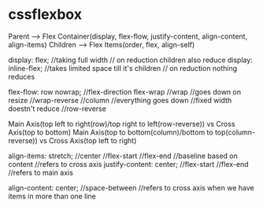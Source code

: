 # cssflexbox

Parent --> Flex Container(display, flex-flow, justify-content, align-content, align-items)
Children --> Flex Items(order, flex, align-self)

display: flex; //taking full width // on reduction children also reduce
display: inline-flex; //takes limited space till it's children // on reduction nothing reduces 

flex-flow: row nowrap; //flex-direction flex-wrap
//wrap //goes down on resize //wrap-reverse
//column //everything goes down //fixed width doestn't reduce //row-reverse

Main Axis(top left to right(row)/top right to left(row-reverse)) vs Cross Axis(top to bottom)
Main Axis(top to bottom(column)/bottom to top(column-reverse)) vs Cross Axis(top left to right)

align-items: stretch; //center //flex-start //flex-end //baseline based on content //refers to cross axis
justify-content: center; //flex-start //flex-end //refers to main axis

align-content: center; //space-between //refers to cross axis when we have items in more than one line